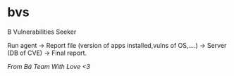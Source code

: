 # bvs
B Vulnerabilities Seeker

Run agent -> Report file (version of apps installed,vulns of OS,....) -> Server (DB of CVE) -> Final report.

*From Bá Team With Love <3*
